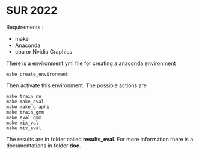 # SUR 2022

Requirements :

- make
- Anaconda
- cpu or Nvidia Graphics

There is a environment.yml file for creating a anaconda environment

```
make create_environment 
```

Then activate this environment. The possible actions are

```
make train_nn
make make_eval 
make make_graphs
make train_gmm
make eval_gmm
make mix_val
make mix_eval
```

The results are in folder called **results_eval**. For more information there is a documentations in folder **doc**.